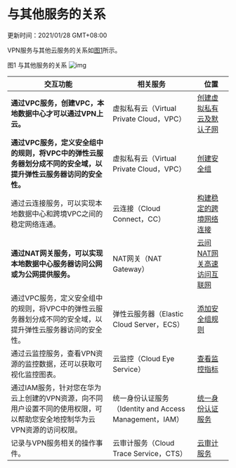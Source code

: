# 与其他服务的关系

更新时间：2021/01/28 GMT+08:00

VPN服务与其他云服务的关系如[图1](https://support.huaweicloud.com/productdesc-vpn/vpn_01_0007.html#vpn_01_0007__fig199229272588)所示。

图1 与其他服务的关系
![img](https://support.huaweicloud.com/productdesc-vpn/zh-cn_image_0295711389.png)

| 交互功能                                                     | 相关服务                                                | 位置                                                         |
| ------------------------------------------------------------ | ------------------------------------------------------- | ------------------------------------------------------------ |
| **通过VPC服务，创建VPC，本地数据中心才可以通过VPN上云。**    | 虚拟私有云（Virtual Private Cloud，VPC）                | [创建虚拟私有云及默认子网](https://support.huaweicloud.com/usermanual-vpc/zh-cn_topic_0013935842.html) |
| **通过VPC服务，定义安全组中的规则，将VPC中的弹性云服务器划分成不同的安全域，以提升弹性云服务器访问的安全性。** | 虚拟私有云（Virtual Private Cloud，VPC）                | [创建安全组](https://support.huaweicloud.com/usermanual-vpc/zh-cn_topic_0013748715.html) |
| 通过云连接服务，可以实现本地数据中心和跨境VPC之间的稳定网络连通。 | 云连接（Cloud Connect，CC）                             | [构建稳定的跨境网络连接](https://support.huaweicloud.com/bestpractice-vpn/vpn_05_0002.html) |
| **通过NAT网关服务，可以实现本地数据中心服务器访问公网或为公网提供服务。** | NAT网关（NAT Gateway）                                  | [云间NAT网关高速访问互联网](https://support.huaweicloud.com/qs-natgateway/nat_qs_0013.html) |
| 通过VPC服务，定义安全组中的规则，将VPC中的弹性云服务器划分成不同的安全域，以提升弹性云服务器访问的安全性。 | 弹性云服务器（Elastic Cloud Server，ECS）               | [添加安全组规则](https://support.huaweicloud.com/qs-vpn/vpn_03_0802.html) |
| 通过云监控服务，查看VPN资源的监控数据，还可以获取可视化监控图表。 | 云监控（Cloud Eye Service）                             | [查看监控指标](https://support.huaweicloud.com/usermanual-vpn/vpn_04_0704.html) |
| 通过IAM服务，针对您在华为云上创建的VPN资源，向不同用户设置不同的使用权限，可以帮助您安全地控制华为云VPN资源的访问权限。 | 统一身份认证服务（Identity and Access Management，IAM） | [统一身份认证服务](https://support.huaweicloud.com/iam/index.html) |
| 记录与VPN服务相关的操作事件。                                | 云审计服务（Cloud Trace Service，CTS）                  | [云审计服务](https://support.huaweicloud.com/cts/index.html) |